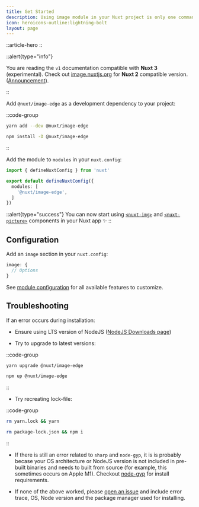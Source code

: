 ```yaml
---
title: Get Started
description: Using image module in your Nuxt project is only one command away. ✨
icon: heroicons-outline:lightning-bolt
layout: page
---
```


::article-hero
::

::alert{type="info"}

You are reading the `v1` documentation compatible with **Nuxt 3** (experimental). Check out [image.nuxtjs.org](https://image.nuxtjs.org/getting-started/installation) for **Nuxt 2** compatible version. ([Announcement](https://github.com/nuxt/image/discussions/548)).

::

Add `@nuxt/image-edge` as a development dependency to your project:

::code-group
  ```bash [yarn]
  yarn add --dev @nuxt/image-edge
  ```

  ```bash [npm]
  npm install -D @nuxt/image-edge
  ```
::

Add the module to `modules` in your `nuxt.config`:

```ts [nuxt.config.ts]
import { defineNuxtConfig } from 'nuxt'

export default defineNuxtConfig({
  modules: [
    '@nuxt/image-edge',
  ]
})
```

::alert{type="success"}
You can now start using [`<nuxt-img>`](/components/nuxt-img) and [`<nuxt-picture>`](/components/nuxt-picture) components in your Nuxt app ✨
::

## Configuration

Add an `image` section in your `nuxt.config`:

```ts [nuxt.config.ts]
image: {
  // Options
}
```

See [module configuration](/configuration) for all available features to customize.

## Troubleshooting

If an error occurs during installation:

- Ensure using LTS version of NodeJS ([NodeJS Downloads page](https://nodejs.org/en/download/))

- Try to upgrade to latest versions:

::code-group
  ```bash [yarn]
  yarn upgrade @nuxt/image-edge
  ```

  ```bash [npm]
  npm up @nuxt/image-edge
  ```
::

- Try recreating lock-file:

::code-group
  ```bash [yarn]
  rm yarn.lock && yarn
  ```

  ```bash [npm]
  rm package-lock.json && npm i
  ```
::

- If there is still an error related to `sharp` and `node-gyp`, it is is probably becase your OS architecture or NodeJS version is not included in pre-built binaries and needs to built from source (for example, this sometimes occurs on Apple M1). Checkout [node-gyp](https://github.com/nodejs/node-gyp#installation) for install requirements.

- If none of the above worked, please [open an issue](https://github.com/nuxt/image/issues) and include error trace, OS, Node version and the package manager used for installing.
